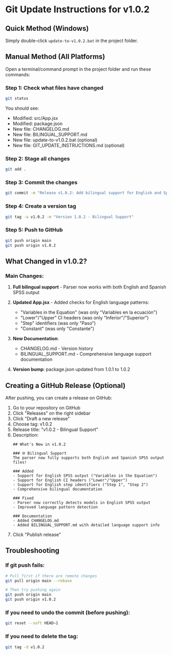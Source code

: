 # Git Update Instructions for v1.0.2

## Quick Method (Windows)
Simply double-click `update-to-v1.0.2.bat` in the project folder.

## Manual Method (All Platforms)

Open a terminal/command prompt in the project folder and run these commands:

### Step 1: Check what files have changed
```bash
git status
```

You should see:
- Modified: src/App.jsx
- Modified: package.json
- New file: CHANGELOG.md
- New file: BILINGUAL_SUPPORT.md
- New file: update-to-v1.0.2.bat (optional)
- New file: GIT_UPDATE_INSTRUCTIONS.md (optional)

### Step 2: Stage all changes
```bash
git add .
```

### Step 3: Commit the changes
```bash
git commit -m "Release v1.0.2: Add bilingual support for English and Spanish SPSS output"
```

### Step 4: Create a version tag
```bash
git tag -a v1.0.2 -m "Version 1.0.2 - Bilingual Support"
```

### Step 5: Push to GitHub
```bash
git push origin main
git push origin v1.0.2
```

## What Changed in v1.0.2?

### Main Changes:
1. **Full bilingual support** - Parser now works with both English and Spanish SPSS output
2. **Updated App.jsx** - Added checks for English language patterns:
   - "Variables in the Equation" (was only "Variables en la ecuación")
   - "Lower"/"Upper" CI headers (was only "Inferior"/"Superior")
   - "Step" identifiers (was only "Paso")
   - "Constant" (was only "Constante")

3. **New Documentation**:
   - CHANGELOG.md - Version history
   - BILINGUAL_SUPPORT.md - Comprehensive language support documentation

4. **Version bump**: package.json updated from 1.0.1 to 1.0.2

## Creating a GitHub Release (Optional)

After pushing, you can create a release on GitHub:

1. Go to your repository on GitHub
2. Click "Releases" on the right sidebar
3. Click "Draft a new release"
4. Choose tag: v1.0.2
5. Release title: "v1.0.2 - Bilingual Support"
6. Description:
   ```
   ## What's New in v1.0.2
   
   ### 🌐 Bilingual Support
   The parser now fully supports both English and Spanish SPSS output files!
   
   ### Added
   - Support for English SPSS output ("Variables in the Equation")
   - Support for English CI headers ("Lower"/"Upper")
   - Support for English step identifiers ("Step 1", "Step 2")
   - Comprehensive bilingual documentation
   
   ### Fixed
   - Parser now correctly detects models in English SPSS output
   - Improved language pattern detection
   
   ### Documentation
   - Added CHANGELOG.md
   - Added BILINGUAL_SUPPORT.md with detailed language support info
   ```
7. Click "Publish release"

## Troubleshooting

### If git push fails:
```bash
# Pull first if there are remote changes
git pull origin main --rebase

# Then try pushing again
git push origin main
git push origin v1.0.2
```

### If you need to undo the commit (before pushing):
```bash
git reset --soft HEAD~1
```

### If you need to delete the tag:
```bash
git tag -d v1.0.2
```
